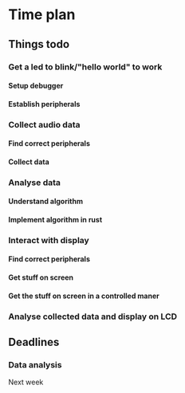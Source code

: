 # Time plan
## Things todo
### Get a led to blink/"hello world" to work
  #### Setup debugger
  #### Establish peripherals

### Collect audio data
  #### Find correct peripherals
  #### Collect data

### Analyse data
  #### Understand algorithm
  #### Implement algorithm in rust

### Interact with display
  #### Find correct peripherals
  #### Get stuff on screen
  #### Get the stuff on screen in a controlled maner

### Analyse collected data and display on LCD

## Deadlines
### Data analysis
Next week



